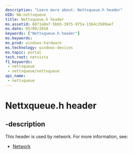 ```yaml
---
description: "Learn more about: Nettxqueue.h header"
UID: NA:nettxqueue
title: Nettxqueue.h header
ms.assetid: 6871a8e7-5bb5-3075-975a-1364c3509ae7
ms.date: 05/09/2018
keywords: ["Nettxqueue.h header"]
ms.keywords: 
ms.prod: windows-hardware
ms.technology: windows-devices
ms.topic: portal
tech.root: netvista
f1_keywords:
 - nettxqueue
 - nettxqueue/nettxqueue
api_name:
 - nettxqueue
---
```


# Nettxqueue.h header


## -description

This header is used by network. For more information, see:

- [Network](../_netvista/index.md)

